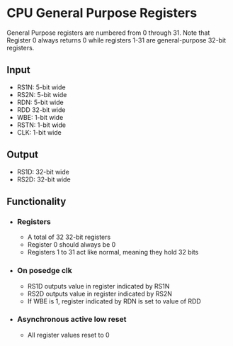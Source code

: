 CPU General Purpose Registers
===
General Purpose registers are numbered from 0 through 31. Note that Register 0 always returns 0 while registers 1-31 are general-purpose 32-bit registers.

## Input
* RS1N: 5-bit wide
* RS2N: 5-bit wide
* RDN: 5-bit wide
* RDD 32-bit wide
* WBE: 1-bit wide
* RSTN: 1-bit wide
* CLK: 1-bit wide

## Output
  * RS1D: 32-bit wide
  * RS2D: 32-bit wide

## Functionality

* ### Registers
  * A total of 32 32-bit registers
  * Register 0 should always be 0
  * Registers 1 to 31 act like normal, meaning they hold 32 bits
* ### On posedge clk
  * RS1D outputs value in register indicated by RS1N
  * RS2D outputs value in register indicated by RS2N
  * If WBE is 1, register indicated by RDN is set to value of RDD
* ### Asynchronous active low reset
  * All register values reset to 0
